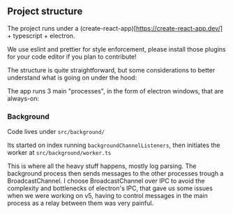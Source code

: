 ## Project structure

The project runs under a (create-react-app)[https://create-react-app.dev/] + typescript + electron.

We use eslint and prettier for style enforcement, please install those plugins for your code editor if you plan to contribute!


The structure is quite straightforward, but some considerations to better understand what is going on under the hood:

The app runs 3 main "processes", in the form of electron windows, that are always-on:

### Background
Code lives under `src/background/`

Its started on index running `backgroundChannelListeners`, then initiates the worker at `src/background/worker.ts`


This is where all the heavy stuff happens, mostly log parsing. The background process then sends messages to the other processes trough a BroadcastChannel. I choose BroadcastChannel over IPC to avoid the complexity and bottlenecks of electron's IPC, that gave us some issues when we were working on v5, having to control messages in the main process as a relay between them was very painful.


